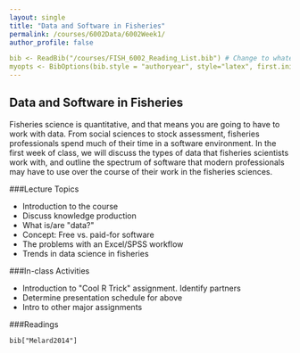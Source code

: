 ```yaml
---
layout: single
title: "Data and Software in Fisheries"
permalink: /courses/6002Data/6002Week1/
author_profile: false

bib <- ReadBib("/courses/FISH_6002_Reading_List.bib") # Change to whatever is your .bib file
myopts <- BibOptions(bib.style = "authoryear", style="latex", first.inits=FALSE, max.names = 20)
---
```


##  Data and Software in Fisheries
Fisheries science is quantitative, and that means you are going to have to work with data. From social sciences to stock assessment, fisheries professionals spend much of their time in a software environment. In the first week of class, we will discuss the types of data that fisheries scientists work with, and outline the spectrum of software that modern professionals may have to use over the course of their work in the fisheries sciences. 

###Lecture Topics
* Introduction to the course
* Discuss knowledge production
* What is/are "data?"
* Concept: Free vs. paid-for software
* The problems with an Excel/SPSS workflow
* Trends in data science in fisheries

###In-class Activities
* Introduction to "Cool R Trick" assignment. Identify partners
* Determine presentation schedule for above
* Intro to other major assignments

###Readings

```{r, echo = FALSE, results="asis"} 
bib["Melard2014"]
```